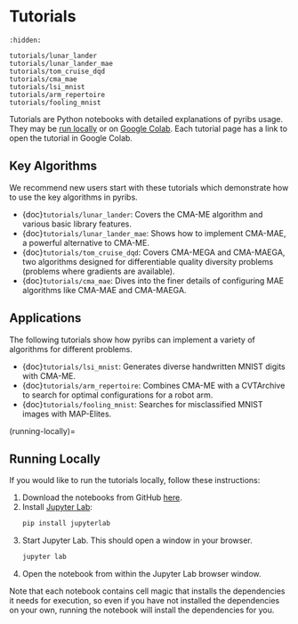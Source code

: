 # Tutorials

```{toctree}
:hidden:

tutorials/lunar_lander
tutorials/lunar_lander_mae
tutorials/tom_cruise_dqd
tutorials/cma_mae
tutorials/lsi_mnist
tutorials/arm_repertoire
tutorials/fooling_mnist
```

Tutorials are Python notebooks with detailed explanations of pyribs usage. They
may be [run locally](running-locally) or on
[Google Colab](https://colab.research.google.com/notebooks/intro.ipynb). Each
tutorial page has a link to open the tutorial in Google Colab.

## Key Algorithms

We recommend new users start with these tutorials which demonstrate how to use
the key algorithms in pyribs.

- {doc}`tutorials/lunar_lander`: Covers the CMA-ME algorithm and various basic
  library features.
- {doc}`tutorials/lunar_lander_mae`: Shows how to implement CMA-MAE, a powerful
  alternative to CMA-ME.
- {doc}`tutorials/tom_cruise_dqd`: Covers CMA-MEGA and CMA-MAEGA, two algorithms
  designed for differentiable quality diversity problems (problems where
  gradients are available).
- {doc}`tutorials/cma_mae`: Dives into the finer details of configuring MAE
  algorithms like CMA-MAE and CMA-MAEGA.

## Applications

The following tutorials show how pyribs can implement a variety of algorithms
for different problems.

- {doc}`tutorials/lsi_mnist`: Generates diverse handwritten MNIST digits with
  CMA-ME.
- {doc}`tutorials/arm_repertoire`: Combines CMA-ME with a CVTArchive to search
  for optimal configurations for a robot arm.
- {doc}`tutorials/fooling_mnist`: Searches for misclassified MNIST images with
  MAP-Elites.

<!-- How MyST handles section labels: https://jupyterbook.org/en/stable/content/references.html -->

(running-locally)=

## Running Locally

If you would like to run the tutorials locally, follow these instructions:

1. Download the notebooks from GitHub
   [here](https://github.com/icaros-usc/pyribs/tree/master/examples/tutorials).
2. Install
   [Jupyter Lab](https://jupyterlab.readthedocs.io/en/stable/getting_started/installation.html):
   ```bash
   pip install jupyterlab
   ```
3. Start Jupyter Lab. This should open a window in your browser.
   ```bash
   jupyter lab
   ```
4. Open the notebook from within the Jupyter Lab browser window.

Note that each notebook contains cell magic that installs the dependencies it
needs for execution, so even if you have not installed the dependencies on your
own, running the notebook will install the dependencies for you.
